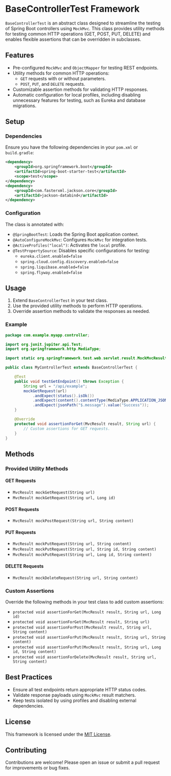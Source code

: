 # BaseControllerTest Framework

`BaseControllerTest` is an abstract class designed to streamline the testing of Spring Boot controllers using `MockMvc`. This class provides utility methods for testing common HTTP operations (GET, POST, PUT, DELETE) and enables flexible assertions that can be overridden in subclasses.

## Features

- Pre-configured `MockMvc` and `ObjectMapper` for testing REST endpoints.
- Utility methods for common HTTP operations:
    - `GET` requests with or without parameters.
    - `POST`, `PUT`, and `DELETE` requests.
- Customizable assertion methods for validating HTTP responses.
- Automatic configuration for local profiles, including disabling unnecessary features for testing, such as Eureka and database migrations.

## Setup

### Dependencies
Ensure you have the following dependencies in your `pom.xml` or `build.gradle`:

```xml
<dependency>
    <groupId>org.springframework.boot</groupId>
    <artifactId>spring-boot-starter-test</artifactId>
    <scope>test</scope>
</dependency>
<dependency>
    <groupId>com.fasterxml.jackson.core</groupId>
    <artifactId>jackson-databind</artifactId>
</dependency>
```

### Configuration
The class is annotated with:

- `@SpringBootTest`: Loads the Spring Boot application context.
- `@AutoConfigureMockMvc`: Configures `MockMvc` for integration tests.
- `@ActiveProfiles("local")`: Activates the `local` profile.
- `@TestPropertySource`: Disables specific configurations for testing:
    - `eureka.client.enabled=false`
    - `spring.cloud.config.discovery.enabled=false`
    - `spring.liquibase.enabled=false`
    - `spring.flyway.enabled=false`

## Usage

1. Extend `BaseControllerTest` in your test class.
2. Use the provided utility methods to perform HTTP operations.
3. Override assertion methods to validate the responses as needed.

### Example

```java
package com.example.myapp.controller;

import org.junit.jupiter.api.Test;
import org.springframework.http.MediaType;

import static org.springframework.test.web.servlet.result.MockMvcResultMatchers.*;

public class MyControllerTest extends BaseControllerTest {

    @Test
    public void testGetEndpoint() throws Exception {
        String url = "/api/example";
        mockGetRequest(url)
            .andExpect(status().isOk())
            .andExpect(content().contentType(MediaType.APPLICATION_JSON))
            .andExpect(jsonPath("$.message").value("Success"));
    }

    @Override
    protected void assertionForGet(MvcResult result, String url) {
        // Custom assertions for GET requests.
    }
}
```

## Methods

### Provided Utility Methods

#### GET Requests
- `MvcResult mockGetRequest(String url)`
- `MvcResult mockGetRequest(String url, Long id)`

#### POST Requests
- `MvcResult mockPostRequest(String url, String content)`

#### PUT Requests
- `MvcResult mockPutRequest(String url, String content)`
- `MvcResult mockPutRequest(String url, String id, String content)`
- `MvcResult mockPutRequest(String url, Long id, String content)`

#### DELETE Requests
- `MvcResult mockDeleteRequest(String url, String content)`

### Custom Assertions
Override the following methods in your test class to add custom assertions:

- `protected void assertionForGet(MvcResult result, String url, Long id)`
- `protected void assertionForGet(MvcResult result, String url)`
- `protected void assertionForPost(MvcResult result, String url, String content)`
- `protected void assertionForPut(MvcResult result, String url, String content)`
- `protected void assertionForPut(MvcResult result, String url, Long id, String content)`
- `protected void assertionForDelete(MvcResult result, String url, String content)`

## Best Practices

- Ensure all test endpoints return appropriate HTTP status codes.
- Validate response payloads using `MockMvc` result matchers.
- Keep tests isolated by using profiles and disabling external dependencies.

## License
This framework is licensed under the [MIT License](LICENSE).

## Contributing
Contributions are welcome! Please open an issue or submit a pull request for improvements or bug fixes.


